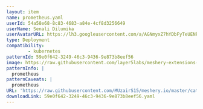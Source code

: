 ```yaml
---
layout: item
name: prometheus.yaml
userId: 54a58e68-8c83-4683-a84e-4cf8d3256649
userName: Senali Dilumika
userAvatarURL: https://lh3.googleusercontent.com/a/AGNmyxZ7hYDbFyTeUENk9J_gYTz9lE2aDWynV1ubCGWhGA=s96-c
type: Deployment
compatibility: 
        - kubernetes
patternId: 59e0f642-3249-46c3-9436-9e873b8eef56
image: https://raw.githubusercontent.com/layer5labs/meshery-extensions-packages/master/action-assets/design-assets/59e0f642-3249-46c3-9436-9e873b8eef56.png
patternInfo: |
  prometheus
patternCaveats: |
  prometheus
URL: 'https://raw.githubusercontent.com/MUzairS15/meshery.io/master/catalog/59e0f642-3249-46c3-9436-9e873b8eef56.yaml'
downloadLink: 59e0f642-3249-46c3-9436-9e873b8eef56.yaml
---
```


